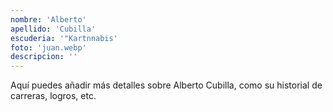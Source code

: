 ```yaml
---
nombre: 'Alberto'
apellido: 'Cubilla'
escuderia: '"Kartnnabis'
foto: 'juan.webp'
descripcion: ''
---
```


Aquí puedes añadir más detalles sobre Alberto Cubilla, como su historial de carreras, logros, etc.
